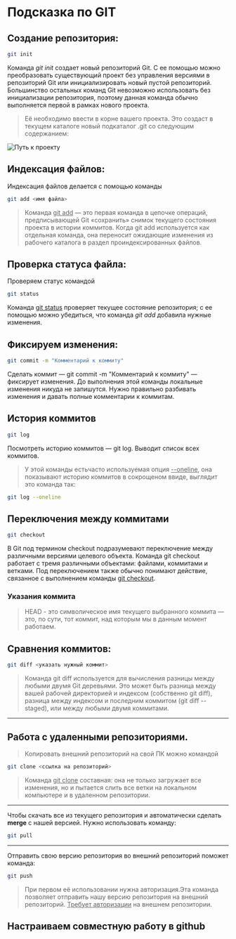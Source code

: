 # Подсказка по GIT

## Создание репозитория:

```sh
git init
```
Команда  *git init* создает новый репозиторий Git. С ее помощью можно преобразовать существующий проект без управления версиями в репозиторий Git или инициализировать новый пустой репозиторий. Большинство остальных команд Git невозможно использовать без инициализации репозитория, поэтому данная команда обычно выполняется первой в рамках нового проекта.
> Её необходимо ввести в корне вашего проекта. Это создаст в текущем каталоге новый подкаталог .git со следующим содержанием:

<image src="/User/Xlop/Desctop/images/git init.jpg" alt="Путь к проекту">

## Индексация файлов:

Индексация файлов делается  с помощью команды

```sh
git add <имя файла>
```
> Команда <u>git add</u> — это первая команда в цепочке операций, предписывающей Git «сохранить» снимок текущего состояния проекта в истории коммитов. Когда git add используется как отдельная команда, она переносит ожидающие изменения из рабочего каталога в раздел проиндексированных файлов.

## Проверка статуса файла:

Проверяем статус командой
```sh
git status
```
Команда <u>git status</u> проверяет текущее состояние репозитория; с ее помощью можно убедиться, что команда *git add* добавила нужные изменения.

## Фиксируем изменения:

```sh
git commit -m "Комментарий к коммиту"
```
Сделать коммит — git commit -m "Комментарий к коммиту" — фиксирует изменения. До выполнения этой команды локальные изменения никуда не запишутся. Нужно правильно разбивать изменения и давать полные комментарии к коммитам.

## История коммитов

```sh
git log
```
Посмотреть историю коммитов — git log. Выводит список всех коммитов.
> У этой команды естьчасто используемая опция <u>--oneline</u>, она показывают историю коммитов в сокрощеном ввиде, выглядит это команда так:
```sh
git log --oneline
```

## Переключения между коммитами

```sh
git checkout
```
В Git под термином checkout подразумевают переключение между различными версиями целевого объекта. Команда git checkout работает с тремя различными объектами: файлами, коммитами и ветками. Под переключением также обычно понимают действие, связанное с выполнением команды <u>git checkout</u>.

### Указания коммита

> HEAD - это символическое имя текущего выбранного коммита — это, по сути, тот коммит, над которым мы в данным момент работаем.

## Сравнения коммитов:

```sh
git diff <указать нужный коммит>
```
> Команда git diff используется для вычисления разницы между любыми двумя Git деревьями. Это может быть разница между вашей рабочей директорией и индексом (собственно git diff), разница между индексом и последним коммитом (git diff --staged), или между любыми двумя коммитами.
---
## Работа с удаленными репозиториями.

> Копировать внешний репозиторий на свой ПК можно командой
```sh
git clone <ссылка на репозиторий>
```
> Команда <u>git clone</u> составная: она не только
загружает все изменения, но и пытается слить 
все ветки на локальном компьютере и в
удаленном репозитории.
---
Чтобы скачать все из текущего репозитория и автоматически
сделать **merge** с нашей версией. Нужно использовать команду:

```sh
git pull
```
---
Отправить свою версию репозитория во внешний репозиторий поможет команда:
```sh
git push
```
> При первом её использовании нужна авторизация.Эта команда позволяет отправить нашу
версию репозитория на внешний
репозиторий. <u>Требует авторизации</u> на внешнем репозитории.

## Настраиваем совместную работу в github